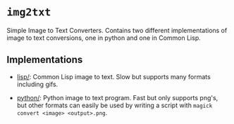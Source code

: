 `img2txt`
=======

Simple Image to Text Converters. Contains two different implementations of image to text conversions, 
one in python and one in Common Lisp.





Implementations
---------------

 - [lisp/](lisp): Common Lisp image to text. Slow but supports many formats including gifs.
   
 - [python/](python): Python image to text program. Fast but only supports png's, but other
   formats can easily be used by writing a script with `magick convert <image> <output>.png`.
